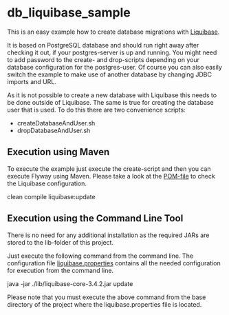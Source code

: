 # db_liquibase_sample

This is an easy example how to create database migrations with [Liquibase](http://www.liquibase.org/).

It is based on PostgreSQL database and should run right away after checking it out,
if your postgres-server is up and running. You might need to add password to the
create- and drop-scripts depending on your database configuration for the postgres-user.
Of course you can also easily switch the example to make use of another database by
changing JDBC imports and URL.

As it is not possible to create a new database with Liquibase this needs to be done
outside of Liquibase. The same is true for creating the database user that is used.
To do this there are two convenience scripts:
* createDatabaseAndUser.sh
* dropDatabaseAndUser.sh

## Execution using Maven

To execute the example just execute the create-script and then you can execute Flyway using Maven. Please take a look at the [POM-file](https://github.com/ThomasJaspers/db_liquibase_sample/blob/master/pom.xml) to check the Liquibase configuration.

clean compile liquibase:update

## Execution using the Command Line Tool

There is no need for any additional installation as the required JARs are stored to the lib-folder of this project. 

Just execute the following command from the command line. The configuration file [liquibase.properties](https://github.com/ThomasJaspers/db_liquibase_sample/blob/master/src/main/resources/liquibase/liquibase.properties) contains all the needed configuration for execution from the command line. 

java -jar ./lib/liquibase-core-3.4.2.jar update

Please note that you must execute the above command from the base directory of the project where the liquibase.properties file is located.
